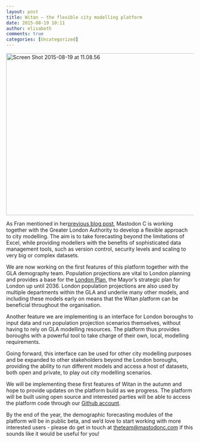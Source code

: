 ```yaml
---
layout: post
title: Witan – the flexible city modelling platform
date: 2015-08-19 10:11
author: elisabeth
comments: true
categories: [Uncategorized]
---
```

<a href="https://mastodonc.files.wordpress.com/2015/08/screen-shot-2015-08-19-at-11-08-56.png"><img class="alignnone size-full wp-image-354" src="https://mastodonc.files.wordpress.com/2015/08/screen-shot-2015-08-19-at-11-08-56.png" alt="Screen Shot 2015-08-19 at 11.08.56" width="660" height="434" /></a>
<!--more-->

As Fran mentioned in her<a href="http://blog.mastodonc.com/2015/06/04/a-next-generation-city-modelling-platform-is-born-well-conceived-blog-post-1-in-a-series/" target="_blank">previous blog post</a>, Mastodon C is working together with the Greater London Authority to develop a flexible approach to city modelling. The aim is to take forecasting beyond the limitations of Excel, while providing modellers with the benefits of sophisticated data management tools, such as version control, security levels and scaling to very big or complex datasets.

<span style="font-weight:400;">We are now working on the first features of this platform together with the GLA demography team. Population projections are vital to London planning and provides a base for the </span><a href="http://www.london.gov.uk/priorities/planning/london-plan" target="_blank"><span style="font-weight:400;">London Plan</span></a><span style="font-weight:400;">, the Mayor’s strategic plan for London up until 2036. London population projections are also used by multiple departments within the GLA and underlie many other models, and including these models early on means that the Witan platform can be beneficial throughout the organisation.</span>

<span style="font-weight:400;">Another feature we are implementing is an interface for London boroughs to input data and run population projection scenarios themselves, without having to rely on GLA modelling resources. The platform thus provides boroughs with a powerful tool to take charge of their own, local, modelling requirements.</span>

<span style="font-weight:400;">Going forward, this interface can be used for other city modelling purposes and be expanded to other stakeholders beyond the London boroughs, providing the ability to run different models and access a host of datasets, both open and private, to play out city modelling scenarios.      </span>

<span style="font-weight:400;">We will be implementing these first features of Witan in the autumn and hope to provide updates on the platform build as we progress. The platform will be built using open source and interested parties will be able to access the platform code through our </span><a href="https://github.com/MastodonC" target="_blank"><span style="font-weight:400;">Github account</span></a><span style="font-weight:400;">. </span>

By the end of the year, the demographic forecasting modules of the platform will be in public beta, and we’d love to start working with more interested users - please do get in touch at <a href="mailto:theteam@mastodonc.com">theteam@mastodonc.com</a> if this sounds like it would be useful for you!
